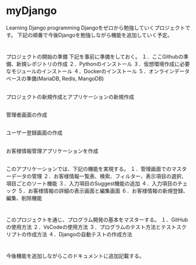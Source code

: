 # myDjango
Learning Django programming
Djangoをゼロから勉強していくプロジェクトです。
下記の順番で今後Djangoを勉強しながら機能を追加していく予定。

#
プロジェクトの開始の準備
下記を事前に準備をしておく。
１．ここGithubの準備、新規レポジトリの作成
２．Pythonのインストール
３．仮想環境作成に必要なモジュールのインストール
４．Dockerのインストール
５．オンラインデータベースの準備(MariaDB, Redis, MangoDB)

##
プロジェクトの新規作成とアプリケーションの新規作成
##
管理者画面の作成
##
ユーザー登録画面の作成
##
お客様情報管理アプリケーションを作成
##
このアプリケーションでは、下記の機能を実現する。
１．管理画面でのマスターデータの管理
２．お客様情報一覧表、検索、フィルター、表示項目の選択、項目ごとのソート機能
３．入力項目のSuggest機能の追加
４．入力項目のチェック
５．お客様情報の詳細の表示画面と編集画面
６．お客様情報の新規登録、編集、削除機能

#
このプロジェクトを通じ、プログラム開発の基本をマスターする。
１．GitHubの使用方法
２．VsCodeの使用方法
３．プログラムのテスト方法とテストスクリプトの作成方法
４．Djangoの自動テストの作成方法

#
今後機能を追加しながらこのドキュメントに追加記載する。
